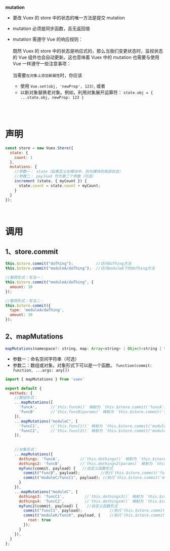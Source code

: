 **mutation**
- 更改 Vuex 的 store 中的状态的唯一方法是提交 mutation
- mutation 必须是同步函数，且无返回值
- mutation 需遵守 Vue 的响应规则：<br><br>
既然 Vuex 的 store 中的状态是响应式的，那么当我们变更状态时，监视状态的 Vue 组件也会自动更新。这也意味着 Vuex 中的 mutation 也需要与使用 Vue 一样遵守一些注意事项：<br><br>
    当需要`在对象上添加新属性`时，你应该

    - 使用 `Vue.set(obj, 'newProp', 123)`, 或者
    - 以新对象替换老对象。例如，利用对象展开运算符：  `state.obj = { ...state.obj, newProp: 123 }`


<br><br>

# 声明

```js
const store = new Vuex.Store({
  state: {
    count: 1
  },
  mutations: {
    //参数一： state（如果定义在模块中，则为模块的局部状态）
    //参数二： payload 作为第二个参数（可选）
    increment (state, { myCount }) {
      state.count = state.count + myCount;
    }
  }
});
```

<br>

# 调用

## 1、store.commit

```js
this.$store.commit("doThing");          //访问doThing方法
this.$store.commit("moduleA/doThing");  //访问moduleA下的doThing方法

//载荷形式：写法一：
this.$store.commit("moduleA/doThing", {
  amount: 10
});

//载荷形式：写法二：
this.$store.commit({
  type: 'moduleA/doThing',
  amount: 10
});
```

## 2、mapMutations

```js
mapMutations(namespace?: string, map: Array<string> | Object<string | function>): Object
```
- 参数一：命名空间字符串（可选）
- 参数二：数组或对象。对象形式下可以是一个函数。 `function(commit: function, ...args: any[])`

```js
import { mapMutations } from 'vuex'

export default {
  methods: {
    //数组形式：
    ...mapMutations([
      'funcA',      //`this.funcA()` 映射为 `this.$store.commit('funcA')`
      'funcB'       //`this.funcB(params)` 映射为 `this.$store.commit('funcB', payload)` (载荷形式)
    ]),
    ...mapMutations("moduleC", [
      'funcC1',     //`this.funcC1()` 映射为 `this.$store.commit('moduleC/funcC1')`
      'funcC2',     //`this.funcC2()` 映射为 `this.$store.commit('moduleC/funcC2', payload)` (载荷形式)
    ]),
    
    
    //对象形式：
    ...mapMutations({
      dothings: 'funcA',         //`this.dothings()` 映射为 `this.$store.commit('funcA')`,
      dothings2: 'funcB',        //`this.dothings2(params)` 映射为 `this.$store.commit('funcB', payload)`  (载荷形式)
      myFunc(commit, payload) {   //自定义函数形式 
        commit("funcB", payload);         //执行`this.$store.commit('funcB', payload)`
        commit("moduleC/funcC1", payload); //执行`this.$store.commit('moduleC/funcC1', payload)`
      }
    }),
    ...mapMutations("moduleC", {
      dothings3: 'funcC1',         //`this.dothings3()` 映射为 `this.$store.commit('moduleC/funcC1')`
      dothings4: 'funcC2',         //`this.dothings4()` 映射为 `this.$store.commit('moduleC/funcC2', payload)` (载荷形式)
      myFunc2(commit, payload) {    //自定义函数形式 
        commit("funcC1", payload);            //执行`this.$store.commit('moduleC/funcC1')`
        commit("moduleK/funcK", payload, {    //执行`this.$store.commit('moduleK/funcK')`
          root: true
        });
      }
    }),
  }
};
```
